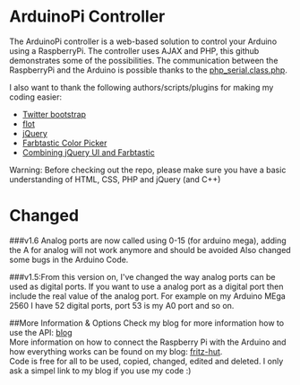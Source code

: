 # ArduinoPi Controller
The ArduinoPi controller is a web-based solution to control your Arduino using a RaspberryPi.
The controller uses AJAX and PHP, this github demonstrates some of the possibilities. The communication between
the RaspberryPi and the Arduino is possible thanks to the [php_serial.class.php](http://code.google.com/p/php-serial/).

I also want to thank the following authors/scripts/plugins for making my coding easier:
* [Twitter bootstrap](http://twitter.github.com/bootstrap/)
* [flot](http://code.google.com/p/flot/)
* [jQuery](http://jquery.com/)
* [Farbtastic Color Picker](http://acko.net/blog/farbtastic-jquery-color-picker-plug-in/)
* [Combining jQuery UI and Farbtastic](http://www.emanueleferonato.com/2011/03/22/jquery-color-picker-using-farbtastic-and-jquery-ui/)

Warning: Before checking out the repo, please make sure you have a basic understanding of HTML, CSS, PHP and jQuery (and C++)

# Changed
###v1.6
Analog ports are now called using 0-15 (for arduino mega), adding the A for analog will not work anymore and should be avoided
Also changed some bugs in the Arduino Code.      
              
###v1.5:From this version on, I've changed the way analog ports can be used as digital ports. If you want to use a analog port as
a digital port then include the real value of the analog port. For example on my Arduino MEga 2560 I have 52 digital ports,
port 53 is my A0 port and so on.

##More Information & Options
Check my blog for more information how to use the API: [blog](http://www.fritz-hut.com/all-projects/arduinopi/)       
More information on how to connect the Raspberry Pi with the Arduino and how everything works can be found on my blog:
[fritz-hut](http://fritz-hut.com).         
Code is free for all to be used, copied, changed, edited and deleted. I only ask a simpel link to my blog if you use my code :)